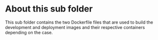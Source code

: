# About this sub folder

This sub folder contains the two Dockerfile files that are used to build the development and deployment images and their respective containers depending on the case.

<br>
